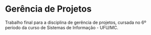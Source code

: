 # Gerência de Projetos
Trabalho final para a disciplina de gerência de projetos, cursada no 6º período da curso de Sistemas de Informação - UFU/MC.
